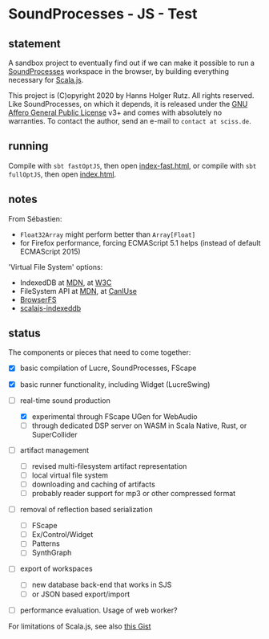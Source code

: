 # SoundProcesses - JS - Test

## statement

A sandbox project to eventually find out if we can make it possible to run a
[SoundProcesses](https://git.iem.at/sciss/SoundProcesses) workspace in the browser, 
by building everything necessary
for [Scala.js](https://www.scala-js.org/).

This project is (C)opyright 2020 by Hanns Holger Rutz. All rights reserved.
Like SoundProcesses, on which it depends, it is released under the 
[GNU Affero General Public License](https://github.com/Sciss/SoundProcessesJSTest/raw/main/LICENSE) v3+
and comes with absolutely no warranties. To contact the author, send an e-mail to `contact at sciss.de`.

## running

Compile with `sbt fastOptJS`, then open [index-fast.html](index-fast.html), or
compile with `sbt fullOptJS`, then open [index.html](index.html).

## notes

From Sébastien:

- `Float32Array` might perform better than `Array[Float]`
- for Firefox performance, forcing ECMAScript 5.1 helps (instead of default ECMAScript 2015)

'Virtual File System' options:

- IndexedDB at [MDN](https://developer.mozilla.org/en-US/docs/Web/API/IndexedDB_API), at [W3C](https://www.w3.org/TR/IndexedDB/)
- FileSystem API at [MDN](https://developer.mozilla.org/en-US/docs/Web/API/FileSystem), at [CanIUse](https://caniuse.com/?search=FileSystem%20API)
- [BrowserFS](https://jvilk.com/browserfs/2.0.0-beta/index.html)
- [scalajs-indexeddb](https://github.com/math85360/scalajs-indexeddb/blob/master/src/main/scala/com/iz2use/indexeddb/IndexedDB.scala)

## status

The components or pieces that need to come together:

- [X] basic compilation of Lucre, SoundProcesses, FScape
- [X] basic runner functionality, including Widget (LucreSwing)
- [ ] real-time sound production

   - [X] experimental through FScape UGen for WebAudio
   - [ ] through dedicated DSP server on WASM in Scala Native, Rust, or SuperCollider
       
- [ ] artifact management

   - [ ] revised multi-filesystem artifact representation
   - [ ] local virtual file system
   - [ ] downloading and caching of artifacts
   - [ ] probably reader support for mp3 or other compressed format
       
- [ ] removal of reflection based serialization 

   - [ ] FScape
   - [ ] Ex/Control/Widget
   - [ ] Patterns
   - [ ] SynthGraph
       
- [ ] export of workspaces 

   - [ ] new database back-end that works in SJS
   - [ ] or JSON based export/import
       
- [ ] performance evaluation. Usage of web worker?

For limitations of Scala.js, see also [this Gist](https://gist.github.com/Sciss/22996370ea2a277a409775705d740993)
